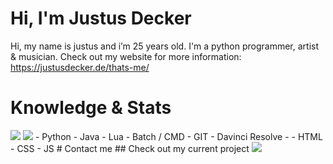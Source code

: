 # Hi, I'm Justus Decker
Hi, my name is justus and i’m 25 years old. I'm a python programmer, artist & musician.
Check out my website for more information: https://justusdecker.de/thats-me/
# Knowledge & Stats
<img src="https://github-readme-stats.vercel.app/api?username=justusdecker&show_icons=true&theme=gotham">
<img src="https://github-readme-stats.vercel.app/api/top-langs/?username=justusdecker&theme=gotham">
- Python
- Java
- Lua
- Batch / CMD
- GIT
- Davinci Resolve
- 
- HTML
- CSS
- JS
# Contact me
## Check out my current project
<img src="https://github-readme-stats.vercel.app/api/pin/?username=justusdecker&repo=pygame-engine&langs_count=15&theme=gotham">
